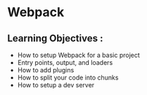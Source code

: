 # Webpack
## Learning Objectives :
-   How to setup Webpack for a basic project
-   Entry points, output, and loaders
-   How to add plugins
-   How to split your code into chunks
-   How to setup a dev server
